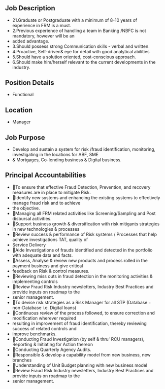 # 

## Job Description

* 21.Graduate or Postgraduate with a minimum of 8-10 years of experience in FRM is a must.
* 2.Previous experience of handling a team in Banking /NBFC is not mandatory, however will be an
* added advantage.
* 3.Should possess strong Communication skills - verbal and written.
* 4.Proactive, Self-driven& eye for detail with good analytical abilities
* 5.Should have a solution oriented, cost-conscious approach.
* 6.Should make him/herself relevant to the current developments in the industry.

## Position Details

* Functional

## Location

* Manager

## Job Purpose

* Develop and sustain a system for risk /fraud identification, monitoring, investigating in the locations for ABF, SME
* & Mortgages, Co-lending business & Digital business.

## Principal Accountabilities

* To ensure that effective Fraud Detection, Prevention, and recovery measures are in place to mitigate Risk.
* Identify new systems and enhancing the existing systems to effectively manage fraud risk and to achieve
* the objective.
* Managing all FRM related activities like Screening/Sampling and Post disbursal activities.
* Support business growth & diversification with risk mitigants strategies in new technologies & processes
* Review success & performance of Risk systems / Processes that help achieve investigations TAT, quality of
* Service Delivery
* Aide Investigations of frauds identified and detected in the portfolio with adequate data and facts.
* Assess, Analyse & review new products and process rolled in the payment business and give critical
* feedback on Risk & control measures.
* Reviewing miss outs in fraud detection in the monitoring activities & implementing controls
* Review Fraud Risk Industry newsletters, Industry Best Practices and provide inputs on roadmap to the
* senior management.
* To devise risk strategies as a Risk Manager for all STP (Database + non-Database i.e. Digital loans)
* Continuous review of the process followed, to ensure correction and modification wherever required
* resulting  in  improvement  of  fraud  identification,  thereby  reviewing  success  of  related  controls  and
* improve benchmarks.
* Conducting Fraud Investigation (by self & thru' RCU managers), Reporting & Initiating for Action thereon
* Conducting Quarterly Agency Audits.
* Responsible & develop a capability model from new business, new branches
* Understanding of Unit Budget planning with new business model
* Review Fraud Risk Industry newsletters, Industry Best Practices and provide inputs on roadmap to the
* senior management.
